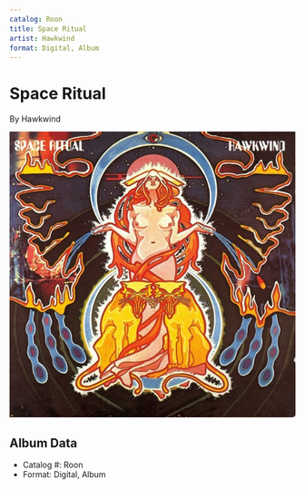```yaml
---
catalog: Roon
title: Space Ritual
artist: Hawkwind
format: Digital, Album
---
```


# Space Ritual

By Hawkwind

![](../../assets/albumcovers/Hawkwind-Space_Ritual.png)

## Album Data

- Catalog #: Roon
- Format: Digital, Album


